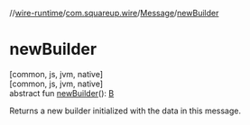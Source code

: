 //[wire-runtime](../../../index.md)/[com.squareup.wire](../index.md)/[Message](index.md)/[newBuilder](new-builder.md)

# newBuilder

[common, js, jvm, native]\
[common, js, jvm, native]\
abstract fun [newBuilder](new-builder.md)(): [B](index.md)

Returns a new builder initialized with the data in this message.
